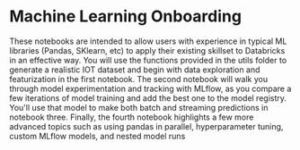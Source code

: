 # Machine Learning Onboarding

These notebooks are intended to allow users with experience in typical ML libraries (Pandas, SKlearn, etc) to apply their existing skillset to Databricks in an effective way. You will use the functions provided in the utils folder to generate a realistic IOT dataset and begin with data exploration and featurization in the first notebook. The second notebook will walk you through model experimentation and tracking with MLflow, as you compare a few iterations of model training and add the best one to the model registry. You'll use that model to make both batch and streaming predictions in notebook three. Finally, the fourth notebook highlights a few more advanced topics such as using pandas in parallel, hyperparameter tuning, custom MLflow models, and nested model runs
